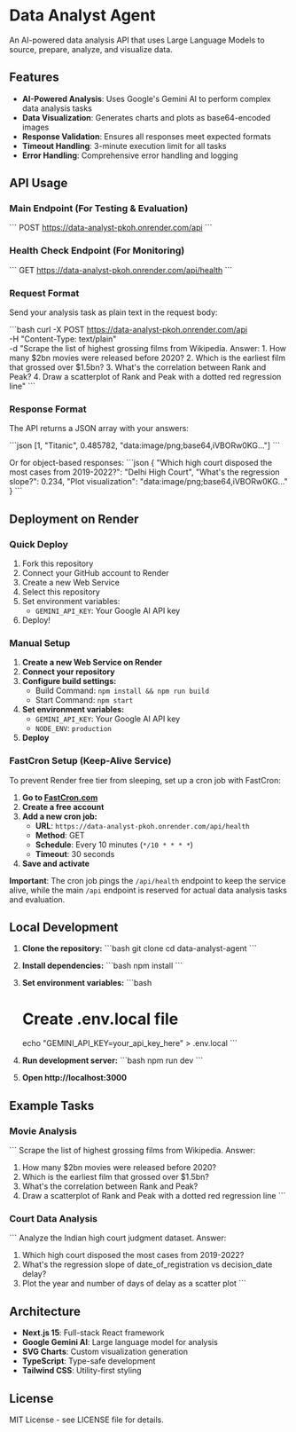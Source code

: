# Data Analyst Agent

An AI-powered data analysis API that uses Large Language Models to source, prepare, analyze, and visualize data.

## Features

- **AI-Powered Analysis**: Uses Google's Gemini AI to perform complex data analysis tasks
- **Data Visualization**: Generates charts and plots as base64-encoded images
- **Response Validation**: Ensures all responses meet expected formats
- **Timeout Handling**: 3-minute execution limit for all tasks
- **Error Handling**: Comprehensive error handling and logging

## API Usage

### Main Endpoint (For Testing & Evaluation)
\`\`\`
POST https://data-analyst-pkoh.onrender.com/api
\`\`\`

### Health Check Endpoint (For Monitoring)
\`\`\`
GET https://data-analyst-pkoh.onrender.com/api/health
\`\`\`

### Request Format
Send your analysis task as plain text in the request body:

\`\`\`bash
curl -X POST https://data-analyst-pkoh.onrender.com/api \
  -H "Content-Type: text/plain" \
  -d "Scrape the list of highest grossing films from Wikipedia. Answer: 1. How many $2bn movies were released before 2020? 2. Which is the earliest film that grossed over $1.5bn? 3. What's the correlation between Rank and Peak? 4. Draw a scatterplot of Rank and Peak with a dotted red regression line"
\`\`\`

### Response Format
The API returns a JSON array with your answers:

\`\`\`json
[1, "Titanic", 0.485782, "data:image/png;base64,iVBORw0KG..."]
\`\`\`

Or for object-based responses:
\`\`\`json
{
  "Which high court disposed the most cases from 2019-2022?": "Delhi High Court",
  "What's the regression slope?": 0.234,
  "Plot visualization": "data:image/png;base64,iVBORw0KG..."
}
\`\`\`

## Deployment on Render

### Quick Deploy

1. Fork this repository
2. Connect your GitHub account to Render
3. Create a new Web Service
4. Select this repository
5. Set environment variables:
   - `GEMINI_API_KEY`: Your Google AI API key
6. Deploy!

### Manual Setup

1. **Create a new Web Service on Render**
2. **Connect your repository**
3. **Configure build settings:**
   - Build Command: `npm install && npm run build`
   - Start Command: `npm start`
4. **Set environment variables:**
   - `GEMINI_API_KEY`: Your Google AI API key
   - `NODE_ENV`: `production`
5. **Deploy**

### FastCron Setup (Keep-Alive Service)

To prevent Render free tier from sleeping, set up a cron job with FastCron:

1. **Go to [FastCron.com](https://www.fastcron.com/)**
2. **Create a free account**
3. **Add a new cron job:**
   - **URL**: `https://data-analyst-pkoh.onrender.com/api/health`
   - **Method**: GET
   - **Schedule**: Every 10 minutes (`*/10 * * * *`)
   - **Timeout**: 30 seconds
4. **Save and activate**

**Important**: The cron job pings the `/api/health` endpoint to keep the service alive, while the main `/api` endpoint is reserved for actual data analysis tasks and evaluation.

## Local Development

1. **Clone the repository:**
   \`\`\`bash
   git clone <your-repo-url>
   cd data-analyst-agent
   \`\`\`

2. **Install dependencies:**
   \`\`\`bash
   npm install
   \`\`\`

3. **Set environment variables:**
   \`\`\`bash
   # Create .env.local file
   echo "GEMINI_API_KEY=your_api_key_here" > .env.local
   \`\`\`

4. **Run development server:**
   \`\`\`bash
   npm run dev
   \`\`\`

5. **Open http://localhost:3000**

## Example Tasks

### Movie Analysis
\`\`\`
Scrape the list of highest grossing films from Wikipedia. Answer:
1. How many $2bn movies were released before 2020?
2. Which is the earliest film that grossed over $1.5bn?
3. What's the correlation between Rank and Peak?
4. Draw a scatterplot of Rank and Peak with a dotted red regression line
\`\`\`

### Court Data Analysis
\`\`\`
Analyze the Indian high court judgment dataset. Answer:
1. Which high court disposed the most cases from 2019-2022?
2. What's the regression slope of date_of_registration vs decision_date delay?
3. Plot the year and number of days of delay as a scatter plot
\`\`\`

## Architecture

- **Next.js 15**: Full-stack React framework
- **Google Gemini AI**: Large language model for analysis
- **SVG Charts**: Custom visualization generation
- **TypeScript**: Type-safe development
- **Tailwind CSS**: Utility-first styling

## License

MIT License - see LICENSE file for details.
